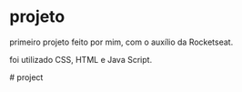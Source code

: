 # projeto
<p>
primeiro projeto feito por mim, com o auxílio da Rocketseat. </p>

<p> foi utilizado CSS, HTML e Java Script. </p>
# project
